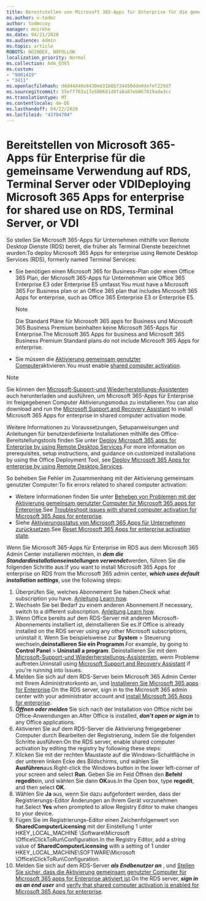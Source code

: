 ```yaml
---
title: Bereitstellen von Microsoft 365-Apps für Enterprise für die gemeinsame Verwendung auf RDS, Terminal Server oder VDI
ms.author: v-todmc
author: todmccoy
manager: mnirkhe
ms.date: 04/21/2020
ms.audience: Admin
ms.topic: article
ROBOTS: NOINDEX, NOFOLLOW
localization_priority: Normal
ms.collection: Adm_O365
ms.custom:
- "9001419"
- "3411"
ms.openlocfilehash: ddd44d40e9430ee31b8b734450dde0defef229d7
ms.sourcegitcommit: 55eff703a17e500681d8fa6a87eb067019ade3cc
ms.translationtype: MT
ms.contentlocale: de-DE
ms.lasthandoff: 04/22/2020
ms.locfileid: "43704704"
---
```

# <a name="deploying-microsoft-365-apps-for-enterprise-for-shared-use-on-rds-terminal-server-or-vdi"></a><span data-ttu-id="198c8-102">Bereitstellen von Microsoft 365-Apps für Enterprise für die gemeinsame Verwendung auf RDS, Terminal Server oder VDI</span><span class="sxs-lookup"><span data-stu-id="198c8-102">Deploying Microsoft 365 Apps for enterprise for shared use on RDS, Terminal Server, or VDI</span></span>

<span data-ttu-id="198c8-103">So stellen Sie Microsoft 365-Apps für Unternehmen mithilfe von Remote Desktop Dienste (RDS) bereit, die früher als Terminal Dienste bezeichnet wurden:</span><span class="sxs-lookup"><span data-stu-id="198c8-103">To deploy Microsoft 365 Apps for enterprise using Remote Desktop Services (RDS), formerly named Terminal Services:</span></span>
- <span data-ttu-id="198c8-104">Sie benötigen einen Microsoft 365 for Business-Plan oder einen Office 365 Plan, der Microsoft 365-Apps für Unternehmen wie Office 365 Enterprise E3 oder Enterprise E5 umfasst.</span><span class="sxs-lookup"><span data-stu-id="198c8-104">You must have a Microsoft 365 For Business plan or an Office 365 plan that includes Microsoft 365 Apps for enterprise, such as Office 365 Enterprise E3 or Enterprise E5.</span></span>
   > [!NOTE] 
   > <span data-ttu-id="198c8-105">Die Standard Pläne für Microsoft 365 apps for Business und Microsoft 365 Business Premium beinhalten keine Microsoft 365-Apps für Enterprise.</span><span class="sxs-lookup"><span data-stu-id="198c8-105">The Microsoft 365 Apps for business and Microsoft 365 Business Premium Standard plans do not include Microsoft 365 Apps for enterprise.</span></span>
- <span data-ttu-id="198c8-106">Sie müssen die [Aktivierung gemeinsam genutzter Computer](https://docs.microsoft.com/DeployOffice/overview-of-shared-computer-activation-for-office-365-proplus)aktivieren.</span><span class="sxs-lookup"><span data-stu-id="198c8-106">You must enable [shared computer activation](https://docs.microsoft.com/DeployOffice/overview-of-shared-computer-activation-for-office-365-proplus).</span></span>

> [!NOTE]
> <span data-ttu-id="198c8-107">Sie können den [Microsoft-Support-und Wiederherstellungs-Assistenten](https://aka.ms/SaRA_OfficeSCA_M365Portal) auch herunterladen und ausführen, um Microsoft 365-Apps für Enterprise im freigegebenen Computer Aktivierungsmodus zu installieren.</span><span class="sxs-lookup"><span data-stu-id="198c8-107">You can also download and run the [Microsoft Support and Recovery Assistant](https://aka.ms/SaRA_OfficeSCA_M365Portal) to install Microsoft 365 Apps for enterprise in shared computer activation mode.</span></span>

<span data-ttu-id="198c8-108">Weitere Informationen zu Voraussetzungen, Setupanweisungen und Anleitungen für benutzerdefinierte Installationen mithilfe des Office-Bereitstellungstools finden Sie unter [Deploy Microsoft 365 apps for Enterprise by using Remote Desktop Services](https://docs.microsoft.com/DeployOffice/deploy-office-365-proplus-by-using-remote-desktop-services).</span><span class="sxs-lookup"><span data-stu-id="198c8-108">For more information on prerequisites, setup instructions, and guidance on customized installations by using the Office Deployment Tool, see [Deploy Microsoft 365 Apps for enterprise by using Remote Desktop Services](https://docs.microsoft.com/DeployOffice/deploy-office-365-proplus-by-using-remote-desktop-services).</span></span>

<span data-ttu-id="198c8-109">So beheben Sie Fehler im Zusammenhang mit der Aktivierung gemeinsam genutzter Computer:</span><span class="sxs-lookup"><span data-stu-id="198c8-109">To fix errors related to shared computer activation:</span></span>
- <span data-ttu-id="198c8-110">Weitere Informationen finden Sie unter [Beheben von Problemen mit der Aktivierung gemeinsam genutzter Computer für Microsoft 365 apps for Enterprise](https://docs.microsoft.com/DeployOffice/troubleshoot-issues-with-shared-computer-activation-for-office-365-proplus).</span><span class="sxs-lookup"><span data-stu-id="198c8-110">See [Troubleshoot issues with shared computer activation for Microsoft 365 Apps for enterprise](https://docs.microsoft.com/DeployOffice/troubleshoot-issues-with-shared-computer-activation-for-office-365-proplus).</span></span>
- <span data-ttu-id="198c8-111">Siehe [Aktivierungsstatus von Microsoft 365 Apps für Unternehmen zurücksetzen](https://go.microsoft.com/fwlink/?linkid=2109218).</span><span class="sxs-lookup"><span data-stu-id="198c8-111">See [Reset Microsoft 365 Apps for enterprise activation state](https://go.microsoft.com/fwlink/?linkid=2109218).</span></span>

<span data-ttu-id="198c8-112">Wenn Sie Microsoft 365-Apps für Enterprise im RDS aus dem Microsoft 365 Admin Center installieren möchten, in ***dem die Standardinstallationseinstellungen verwendet***werden, führen Sie die folgenden Schritte aus:</span><span class="sxs-lookup"><span data-stu-id="198c8-112">If you want to install Microsoft 365 Apps for enterprise on RDS from the Microsoft 365 admin center, ***which uses default installation settings***, use the following steps:</span></span>

1.    <span data-ttu-id="198c8-113">Überprüfen Sie, welches Abonnement Sie haben.</span><span class="sxs-lookup"><span data-stu-id="198c8-113">Check what subscription you have.</span></span> <span data-ttu-id="198c8-114">[Anleitung](https://docs.microsoft.com/office365/admin/admin-overview/what-subscription-do-i-have).</span><span class="sxs-lookup"><span data-stu-id="198c8-114">[Learn how](https://docs.microsoft.com/office365/admin/admin-overview/what-subscription-do-i-have).</span></span>
2.    <span data-ttu-id="198c8-115">Wechseln Sie bei Bedarf zu einem anderen Abonnement.</span><span class="sxs-lookup"><span data-stu-id="198c8-115">If necessary, switch to a different subscription.</span></span> <span data-ttu-id="198c8-116">[Anleitung](https://docs.microsoft.com/office365/admin/subscriptions-and-billing/switch-to-a-different-plan).</span><span class="sxs-lookup"><span data-stu-id="198c8-116">[Learn how](https://docs.microsoft.com/office365/admin/subscriptions-and-billing/switch-to-a-different-plan).</span></span>
3.    <span data-ttu-id="198c8-117">Wenn Office bereits auf dem RDS-Server mit anderen Microsoft-Abonnements installiert ist, deinstallieren Sie es.</span><span class="sxs-lookup"><span data-stu-id="198c8-117">If Office is already installed on the RDS server using any other Microsoft subscriptions, uninstall it.</span></span> <span data-ttu-id="198c8-118">Wenn Sie beispielsweise zur **System** > Steuerung wechseln,**deinstallieren Sie ein Programm**.</span><span class="sxs-lookup"><span data-stu-id="198c8-118">For example, by going to **Control Panel** > **Uninstall a program**.</span></span> <span data-ttu-id="198c8-119">Deinstallieren Sie mit dem [Microsoft-Support-und Wiederherstellungs-Assistenten,](https://aka.ms/SARA-OfficeUninstall-Alchemy) wenn Probleme auftreten.</span><span class="sxs-lookup"><span data-stu-id="198c8-119">Uninstall using [Microsoft Support and Recovery Assistant](https://aka.ms/SARA-OfficeUninstall-Alchemy) if you're running into issues.</span></span>
4.    <span data-ttu-id="198c8-120">Melden Sie sich auf dem RDS-Server beim Microsoft 365 Admin Center mit Ihrem Administratorkonto an, und [Installieren Sie Microsoft 365 apps for Enterprise](https://portal.office.com/OLS/MySoftware.aspx).</span><span class="sxs-lookup"><span data-stu-id="198c8-120">On the RDS server, sign in to the Microsoft 365 admin center with your administrator account and [install Microsoft 365 Apps for enterprise](https://portal.office.com/OLS/MySoftware.aspx).</span></span>
5.    <span data-ttu-id="198c8-121">***Öffnen oder melden*** Sie sich nach der Installation von Office nicht bei Office-Anwendungen an.</span><span class="sxs-lookup"><span data-stu-id="198c8-121">After Office is installed, ***don't open or sign in*** to any Office applications.</span></span>
6.    <span data-ttu-id="198c8-122">Aktivieren Sie auf dem RDS-Server die Aktivierung freigegebener Computer durch Bearbeiten der Registrierung, indem Sie die folgenden Schritte ausführen:</span><span class="sxs-lookup"><span data-stu-id="198c8-122">On the RDS server, enable shared computer activation by editing the registry by following these steps:</span></span>
   1. <span data-ttu-id="198c8-123">Klicken Sie mit der rechten Maustaste auf die Windows-Schaltfläche in der unteren linken Ecke des Bildschirms, und wählen Sie **Ausführen**aus.</span><span class="sxs-lookup"><span data-stu-id="198c8-123">Right-click the Windows button in the lower left-corner of your screen and select **Run**.</span></span> <span data-ttu-id="198c8-124">Geben Sie im Feld Öffnen den **Befehl regedit**ein, und wählen Sie dann **OK**aus.</span><span class="sxs-lookup"><span data-stu-id="198c8-124">In the Open box, type **regedit**, and then select **OK**.</span></span>
   2. <span data-ttu-id="198c8-125">Wählen Sie **Ja** aus, wenn Sie dazu aufgefordert werden, dass der Registrierungs-Editor Änderungen an Ihrem Gerät vorzunehmen hat.</span><span class="sxs-lookup"><span data-stu-id="198c8-125">Select **Yes** when prompted to allow Registry Editor to make changes to your device.</span></span>
   3. <span data-ttu-id="198c8-126">Fügen Sie im Registrierungs-Editor einen Zeichenfolgenwert von **SharedComputerLicensing** mit der Einstellung 1 unter HKEY_LOCAL_MACHINE \Software\Microsoft \Office\ClickToRun\Configuration.</span><span class="sxs-lookup"><span data-stu-id="198c8-126">In the Registry Editor, add a string value of **SharedComputerLicensing** with a setting of 1 under HKEY_LOCAL_MACHINE\SOFTWARE\Microsoft \Office\ClickToRun\Configuration.</span></span>
   4. <span data-ttu-id="198c8-127">Melden Sie sich auf dem RDS-Server ***als Endbenutzer an*** , und [Stellen Sie sicher, dass die Aktivierung gemeinsam genutzter Computer für Microsoft 365 apps for Enterprise aktiviert ist](https://docs.microsoft.com/DeployOffice/troubleshoot-issues-with-shared-computer-activation-for-office-365-proplus#verify-that-activation-for-office-365-proplus-succeeded).</span><span class="sxs-lookup"><span data-stu-id="198c8-127">On the RDS server, ***sign in as an end user*** and [verify that shared computer activation is enabled for Microsoft 365 Apps for enterprise](https://docs.microsoft.com/DeployOffice/troubleshoot-issues-with-shared-computer-activation-for-office-365-proplus#verify-that-activation-for-office-365-proplus-succeeded).</span></span>

